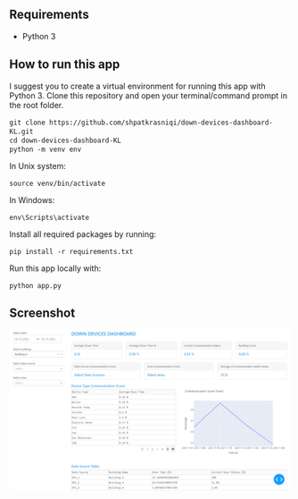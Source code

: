 ## Requirements

* Python 3

## How to run this app

I suggest you to create a virtual environment for running this app with Python 3. Clone this repository 
and open your terminal/command prompt in the root folder.

```
git clone https://github.com/shpatkrasniqi/down-devices-dashboard-KL.git
cd down-devices-dashboard-KL
python -m venv env

```
In Unix system:
```
source venv/bin/activate

```
In Windows: 

```
env\Scripts\activate
```

Install all required packages by running:
```
pip install -r requirements.txt
```

Run this app locally with:
```
python app.py
```

## Screenshot

![screenshot](img/screenshot.PNG)
